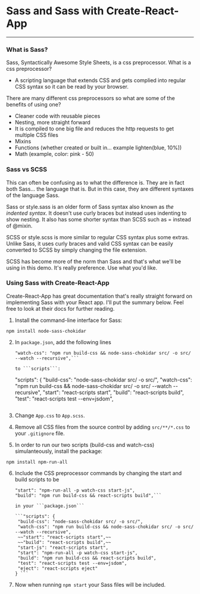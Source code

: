 # Sass and Sass with Create-React-App

---

### What is Sass?

Sass, Syntactically Awesome Style Sheets, is a css preprocessor. What is a css preprocessor? 
- A scripting language that extends CSS and gets complied into regular CSS syntax so it can be read by your browser.

There are many different css preprocessors so what are some of the benefits of using one?
- Cleaner code with reusable pieces
- Nesting, more straight forward
- It is compiled to one big file and reduces the http requests to get multiple CSS files
- Mixins
- Functions (whether created or built in… example lighten(blue, 10%))
- Math (example, color: pink - 50)

### Sass vs SCSS

This can often be confusing as to what the difference is. They are in fact both Sass... the language that is. But in this case, they are different syntaxes of the language Sass.

Sass or style.sass is an older form of Sass syntax also known as *the indented syntax*. It doesn't use curly braces but instead uses indenting to show nesting. It also has some shorter syntax than SCSS such as = instead of @mixin. 

SCSS or style.scss is more similar to regular CSS syntax plus some extras. Unlike Sass, it uses curly braces and valid CSS syntax can be easily converted to SCSS by simply changing the file extension. 

SCSS has become more of the norm than Sass and that's what we'll be using in this demo. It's really preference. Use what you'd like.

### Using Sass with Create-React-App

Create-React-App has great documentation that's really straight forward on implementing Sass with your React app. I'll put the summary below. Feel free to look at their docs for further reading.

1. Install the command-line interface for Sass:

```npm install node-sass-chokidar```

2. In ```package.json```, add the following lines 

    ```"build-css": "node-sass-chokidar src/ -o src/",
    "watch-css": "npm run build-css && node-sass-chokidar src/ -o src/ --watch --recursive",```

    to ```scripts```:

    ```
   "scripts": {
     "build-css": "node-sass-chokidar src/ -o src/",
     "watch-css": "npm run build-css && node-sass-chokidar src/ -o src/ --watch --recursive",
     "start": "react-scripts start",
     "build": "react-scripts build",
     "test": "react-scripts test --env=jsdom",
     ```  

3. Change ```App.css``` to ```App.scss```.

4. Remove all CSS files from the source control by adding ```src/**/*.css``` to your ```.gitignore``` file.

5. In order to run our two scripts (build-css and watch-css) simulanteously, install the package:

 ```npm install npm-run-all```

6. Include the CSS preprocessor commands by changing the start and build scripts to be

    ```"start-js": "react-scripts start",
    "start": "npm-run-all -p watch-css start-js",
    "build": "npm run build-css && react-scripts build",```

    in your ```package.json```

    ```"scripts": {
     "build-css": "node-sass-chokidar src/ -o src/",
     "watch-css": "npm run build-css && node-sass-chokidar src/ -o src/ --watch --recursive",
     ~~"start": "react-scripts start",~~
     ~~"build": "react-scripts build",~~
     "start-js": "react-scripts start",
     "start": "npm-run-all -p watch-css start-js",
     "build": "npm run build-css && react-scripts build",
     "test": "react-scripts test --env=jsdom",
     "eject": "react-scripts eject"
   } ``` 

7. Now when running ```npm start``` your Sass files will be included.